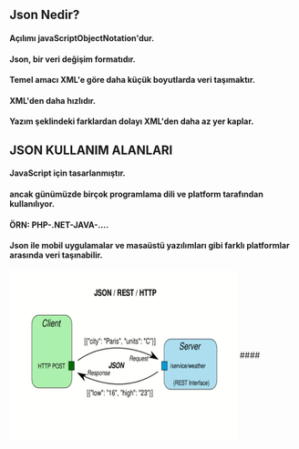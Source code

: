 ## Json Nedir?
#### Açılımı javaScriptObjectNotation'dur.
#### Json, bir veri değişim formatıdır.
#### Temel amacı XML'e göre daha küçük boyutlarda veri taşımaktır.
#### XML'den daha hızlıdır.
#### Yazım şeklindeki farklardan dolayı XML'den daha az yer kaplar.
## JSON KULLANIM ALANLARI 
#### JavaScript için tasarlanmıştır.
#### ancak günümüzde birçok programlama dili ve platform tarafından kullanılıyor.
#### ÖRN: PHP-.NET-JAVA-....
#### Json ile mobil uygulamalar ve masaüstü yazılımları gibi farklı platformlar arasında veri taşınabilir.
<img src="./img/jsonVeri.png" width = "400" height = "300" align = "center">
#### 
